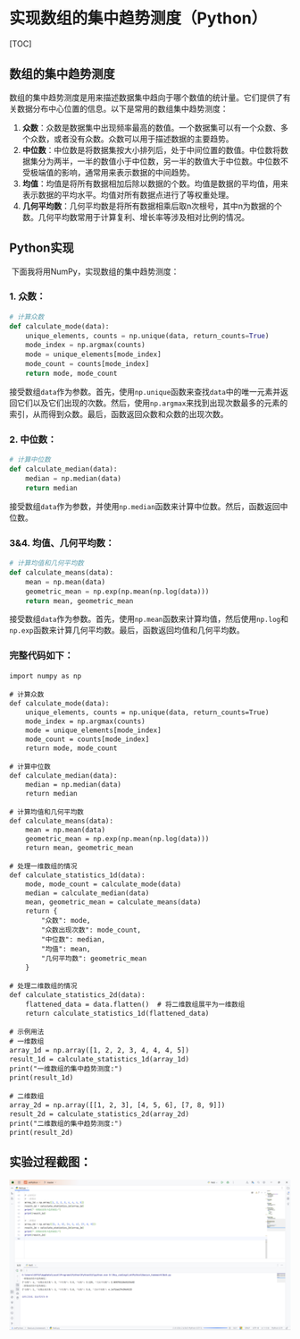 # 实现数组的集中趋势测度（Python）



[TOC]

## 数组的集中趋势测度

​	数组的集中趋势测度是用来描述数据集中趋向于哪个数值的统计量。它们提供了有关数据分布中心位置的信息。以下是常用的数组集中趋势测度：

1. **众数**：众数是数据集中出现频率最高的数值。一个数据集可以有一个众数、多个众数，或者没有众数。众数可以用于描述数据的主要趋势。
2. **中位数**：中位数是将数据集按大小排列后，处于中间位置的数值。中位数将数据集分为两半，一半的数值小于中位数，另一半的数值大于中位数。中位数不受极端值的影响，通常用来表示数据的中间趋势。
3. **均值**：均值是将所有数据相加后除以数据的个数。均值是数据的平均值，用来表示数据的平均水平。均值对所有数据点进行了等权重处理。
4. **几何平均数**：几何平均数是将所有数据相乘后取n次根号，其中n为数据的个数。几何平均数常用于计算复利、增长率等涉及相对比例的情况。

## Python实现

​	下面我将用NumPy，实现数组的集中趋势测度：

### **1. 众数**：

```python
# 计算众数
def calculate_mode(data):
    unique_elements, counts = np.unique(data, return_counts=True)
    mode_index = np.argmax(counts)
    mode = unique_elements[mode_index]
    mode_count = counts[mode_index]
    return mode, mode_count
```

​	接受数组`data`作为参数。首先，使用`np.unique`函数来查找`data`中的唯一元素并返回它们以及它们出现的次数。然后，使用`np.argmax`来找到出现次数最多的元素的索引，从而得到众数。最后，函数返回众数和众数的出现次数。

### **2. 中位数**：

```python
# 计算中位数
def calculate_median(data):
    median = np.median(data)
    return median
```

​	接受数组`data`作为参数，并使用`np.median`函数来计算中位数。然后，函数返回中位数。

### **3&4. 均值、几何平均数**：

```python
# 计算均值和几何平均数
def calculate_means(data):
    mean = np.mean(data)
    geometric_mean = np.exp(np.mean(np.log(data)))
    return mean, geometric_mean
```

​	接受数组`data`作为参数。首先，使用`np.mean`函数来计算均值，然后使用`np.log`和`np.exp`函数来计算几何平均数。最后，函数返回均值和几何平均数。

### **完整代码如下：**

```
import numpy as np

# 计算众数
def calculate_mode(data):
    unique_elements, counts = np.unique(data, return_counts=True)
    mode_index = np.argmax(counts)
    mode = unique_elements[mode_index]
    mode_count = counts[mode_index]
    return mode, mode_count

# 计算中位数
def calculate_median(data):
    median = np.median(data)
    return median

# 计算均值和几何平均数
def calculate_means(data):
    mean = np.mean(data)
    geometric_mean = np.exp(np.mean(np.log(data)))
    return mean, geometric_mean

# 处理一维数组的情况
def calculate_statistics_1d(data):
    mode, mode_count = calculate_mode(data)
    median = calculate_median(data)
    mean, geometric_mean = calculate_means(data)
    return {
        "众数": mode,
        "众数出现次数": mode_count,
        "中位数": median,
        "均值": mean,
        "几何平均数": geometric_mean
    }

# 处理二维数组的情况
def calculate_statistics_2d(data):
    flattened_data = data.flatten()  # 将二维数组展平为一维数组
    return calculate_statistics_1d(flattened_data)

# 示例用法
# 一维数组
array_1d = np.array([1, 2, 2, 3, 4, 4, 4, 5])
result_1d = calculate_statistics_1d(array_1d)
print("一维数组的集中趋势测度:")
print(result_1d)

# 二维数组
array_2d = np.array([[1, 2, 3], [4, 5, 6], [7, 8, 9]])
result_2d = calculate_statistics_2d(array_2d)
print("二维数组的集中趋势测度:")
print(result_2d)

```

## 实验过程截图：

![image-20231021222034435](https://raw.githubusercontent.com/LukiRyan/TyporaImageBox/main/img/202310212220521.png)

